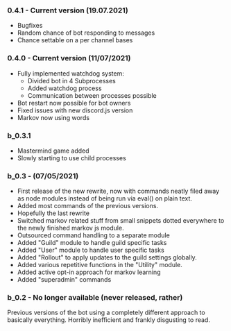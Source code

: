### 0.4.1 - Current version (19.07.2021)
- Bugfixes
- Random chance of bot responding to messages
- Chance settable on a per channel bases

### 0.4.0 - Current version (11/07/2021)
- Fully implemented watchdog system:
  - Divided bot in 4 Subprocesses
  - Added watchdog process
  - Communication between processes possible
- Bot restart now possible for bot owners
- Fixed issues with new discord.js version
- Markov now using words

### b_0.3.1

- Mastermind game added
- Slowly starting to use child processes

### b_0.3 - (07/05/2021)

- First release of the new rewrite, now with commands neatly filed away as node modules instead of being run via eval() on plain text. 
- Added most commands of the previous versions.
- Hopefully the last rewrite
- Switched markov related stuff from small snippets dotted everywhere to the newly finished markov js module.
- Outsourced command handling to a separate module
- Added "Guild" module to handle guild specific tasks
- Added "User" module to handle user specific tasks
- Added "Rollout" to apply updates to the guild settings globally.
- Added various repetitive functions in the "Utility" module.
- Added active opt-in approach for markov learning
- Added "superadmin" commands


### b_0.2 - No longer available (never released, rather)

Previous versions of the bot using a completely different approach to basically everything. Horribly inefficient and frankly disgusting to read.
